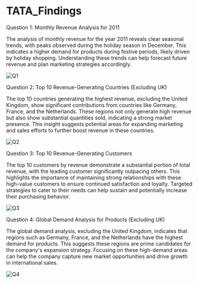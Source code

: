 # TATA_Findings

Question 1: Monthly Revenue Analysis for 2011

The analysis of monthly revenue for the year 2011 reveals clear seasonal trends, with peaks observed during the holiday season in December. This indicates a higher demand for products during festive periods, likely driven by holiday shopping. Understanding these trends can help forecast future revenue and plan marketing strategies accordingly.

![Q1](https://github.com/user-attachments/assets/c981c5c9-fe0b-4ede-8446-65baca3c8244)

Question 2: Top 10 Revenue-Generating Countries (Excluding UK)

The top 10 countries generating the highest revenue, excluding the United Kingdom, show significant contributions from countries like Germany, France, and the Netherlands. These regions not only generate high revenue but also show substantial quantities sold, indicating a strong market presence. This insight suggests potential areas for expanding marketing and sales efforts to further boost revenue in these countries.


![Q2](https://github.com/user-attachments/assets/d78054c4-ec68-4582-bebb-e393480602cc)


Question 3: Top 10 Revenue-Generating Customers

The top 10 customers by revenue demonstrate a substantial portion of total revenue, with the leading customer significantly outpacing others. This highlights the importance of maintaining strong relationships with these high-value customers to ensure continued satisfaction and loyalty. Targeted strategies to cater to their needs can help sustain and potentially increase their purchasing behavior.

![Q3](https://github.com/user-attachments/assets/25f25e82-8f2f-4c69-a646-d104c6e9d616)


Question 4: Global Demand Analysis for Products (Excluding UK)

The global demand analysis, excluding the United Kingdom, indicates that regions such as Germany, France, and the Netherlands have the highest demand for products. This suggests these regions are prime candidates for the company's expansion strategy. Focusing on these high-demand areas can help the company capture new market opportunities and drive growth in international sales.

![Q4](https://github.com/user-attachments/assets/7355f4f6-9e9a-464b-ad28-6530209156c6)


